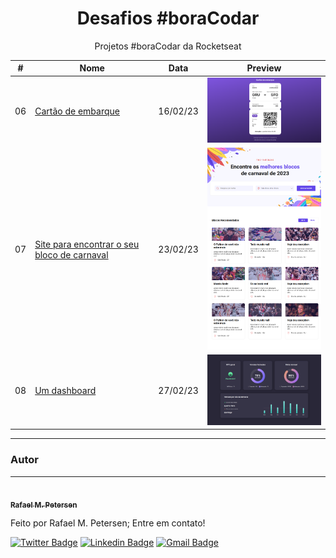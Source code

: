 <h1 align="center">  Desafios #boraCodar  </h1>

<p align="center">Projetos #boraCodar da Rocketseat</p>

<table>
    <thead>
        <tr>
            <th>#</th>
            <th>Nome</th>
            <th>Data</th>
            <th>Preview</th>
        </tr>
    </thead>
    <tbody>
        <!-- <tr>
            <td>01</td>
            <td>Music Player</td>
            <td>11/01/23</td>
            <td><a href="01">🔗</a></td>
        </tr>
        <tr>
            <td>02</td>
            <td>Product Card</td>
            <td>18/01/23</td>
            <td><a href="02">🔗</a></td>
        </tr>
        <tr>
            <td>03</td>
            <td>Botões e Cursores</td>
            <td>25/01/23</td>
            <td><a href="03">🔗</a></td>
        </tr>
        <tr>
            <td>04</td>
            <td>Chat</td>
            <td>01/02/23</td>
            <td><a href="04">🔗</a></td>
        </tr>
        <tr>
            <td>05</td>
            <td>Calculadora</td>
            <td>08/02/23</td>
            <td><a href="05">🔗</a></td>
        </tr> -->
         <tr>
            <td>06</td>
            <td><a href="06">Cartão de embarque</a></td>
            <td>16/02/23</td>
            <td align="center"><a href="06"><img width="300px" src="06/.github/preview.png"/></a></td>
        </tr>
        <tr>
            <td>07</td>
            <td><a href="07">Site para encontrar o seu bloco de carnaval</a></td>
            <td>23/02/23</td>
            <td align="center"><a href="07"><img width="300px" src="07/.github/preview.png"/></a></td>
        </tr>
        <tr>
            <td>08</td>
            <td><a href="08">Um dashboard</a></td>
            <td>27/02/23</td>
            <td align="center"><a href="08"><img width="300px" src="08/.github/preview.png"/></a></td>
        </tr>
    </tbody>
</table>

---

### Autor

---

<a href="https://www.linkedin.com/in/rafael-petersen-ab827a14a/">
 <img style="border-radius: 50%;" src="https://github.com/rmpetersen86.png?size=100" width="100px; rounded" alt=""/>
 <br />
 <sub><b>Rafael M. Petersen</b></sub></a> <!-- <a href="https://www.linkedin.com/in/rafael-petersen-ab827a14a/" title="RMPetersen"></a> -->

Feito por Rafael M. Petersen; Entre em contato!

[![Twitter Badge](https://img.shields.io/badge/-@rafaelpetersen1-1ca0f1?style=flat-square&labelColor=1ca0f1&logo=twitter&logoColor=white&link=https://twitter.com/rafaelpetersen1)](https://twitter.com/rafaelpetersen1) [![Linkedin Badge](https://img.shields.io/badge/-Rafael-blue?style=flat-square&logo=Linkedin&logoColor=white&link=www.linkedin.com/in/rafael-petersen-ab827a14a)](www.linkedin.com/in/rafael-petersen-ab827a14a)
[![Gmail Badge](https://img.shields.io/badge/-rafael.petersen86@gmail.com-c14438?style=flat-square&logo=Gmail&logoColor=white&link=mailto:rafael.petersen86@gmail.com)](mailto:rafael.petersen86@gmail.com)
